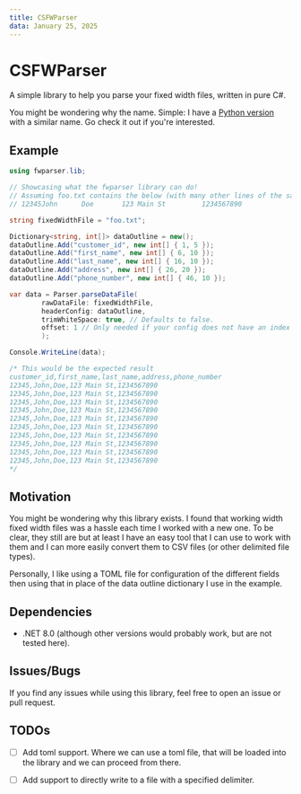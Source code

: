```yaml
---
title: CSFWParser
data: January 25, 2025
---
```

# CSFWParser

A simple library to help you parse your fixed width files, written in pure C#.

You might be wondering why the name. Simple: I have a [Python version](https://github.com/avgra3/fwparser/) with a similar name. Go check it out if you're interested.

## Example
```cs
using fwparser.lib;

// Showcasing what the fwparser library can do!
// Assuming foo.txt contains the below (with many other lines of the same text).
// 12345John      Doe       123 Main St         1234567890

string fixedWidthFile = "foo.txt";

Dictionary<string, int[]> dataOutline = new();
dataOutline.Add("customer_id", new int[] { 1, 5 });
dataOutline.Add("first_name", new int[] { 6, 10 });
dataOutline.Add("last_name", new int[] { 16, 10 });
dataOutline.Add("address", new int[] { 26, 20 });
dataOutline.Add("phone_number", new int[] { 46, 10 });

var data = Parser.parseDataFile(
        rawDataFile: fixedWidthFile,
        headerConfig: dataOutline,
        trimWhiteSpace: true, // Defaults to false.
        offset: 1 // Only needed if your config does not have an index of zero
        );

Console.WriteLine(data);

/* This would be the expected result
customer_id,first_name,last_name,address,phone_number
12345,John,Doe,123 Main St,1234567890
12345,John,Doe,123 Main St,1234567890
12345,John,Doe,123 Main St,1234567890
12345,John,Doe,123 Main St,1234567890
12345,John,Doe,123 Main St,1234567890
12345,John,Doe,123 Main St,1234567890
12345,John,Doe,123 Main St,1234567890
12345,John,Doe,123 Main St,1234567890
12345,John,Doe,123 Main St,1234567890
12345,John,Doe,123 Main St,1234567890
*/
```

## Motivation

You might be wondering why this library exists. I found that working width fixed width files was a hassle each time I worked with a new one. To be clear, they still are but at least I have an easy tool that I can use to work with them and I can more easily convert them to CSV files (or other delimited file types).

Personally, I like using a TOML file for configuration of the different fields then using that in place of the data outline dictionary I use in the example.

## Dependencies

- .NET 8.0 (although other versions would probably work, but are not tested here).

## Issues/Bugs

If you find any issues while using this library, feel free to open an issue or pull request.

## TODOs

- [ ] Add toml support. Where we can use a toml file, that will be loaded into the library and we can proceed from there.
- [ ] Add support to directly write to a file with a specified delimiter.


